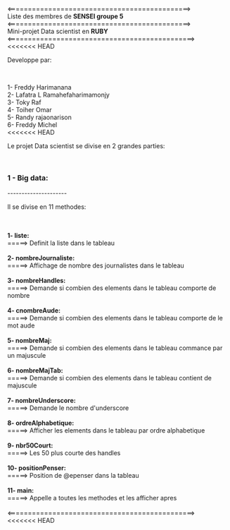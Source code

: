 
<=============================================><br>
Liste des membres de <b>SENSEI groupe 5</b><br>
<=============================================><br>
Mini-projet Data scientist en <b>RUBY</b><br>
<==============================================><br>
<<<<<<< HEAD
<p>Developpe par: </p><br>

1- Freddy Harimanana <br>
2- Lafatra L Ramahefaharimamonjy<br>
3- Toky Raf<br>
4- Toiher Omar<br>
5- Randy rajaonarison<br>
6- Freddy Michel<br>
<<<<<<< HEAD

<p>Le projet Data scientist se divise en 2 grandes parties: </p><br>

<h3>1 - Big data:</h3>
---------------------<br>
<p>Il se divise en 11 methodes:</p><br>
<br>
<b>1- liste: </b><br>
	=====> Definit la liste dans le tableau  <br>
<br>
<b>2- nombreJournaliste:</b><br>
=====> Affichage de nombre des journalistes dans le tableau  <br>
<br>
<b>3- nombreHandles:</b><br>
=====> Demande si combien des elements dans le tableau comporte de nombre <br>
<br>
<b>4- cnombreAude: </b><br>
=====> Demande si combien des elements dans le tableau comporte de le mot aude <br>
<br>
<b>5- nombreMaj: </b><br>
=====> Demande si combien des elements dans le tableau commance par un majuscule</b><br>
<br>
<b>6- nombreMajTab: </b><br>
=====> Demande si combien des elements dans le tableau contient de majuscule <br>
<br>
<b>7- nombreUnderscore: </b><br>
=====> Demande le nombre d'underscore <br>
<br>
<b>8- ordreAlphabetique: </b><br>
=====> Afficher les elements dans le tableau par ordre alphabetique <br>
<br>
<b>9- nbr50Court:</b><br>
=====> Les 50 plus courte des handles<br>
<br>
<b>10- positionPenser:</b><br>
=====> Position de @epenser dans la tableau <br>
<br>
<b>11- main:</b><br>
=====> Appelle a toutes les methodes et les afficher apres <br>
<br>
<==============================================><br>
<<<<<<< HEAD